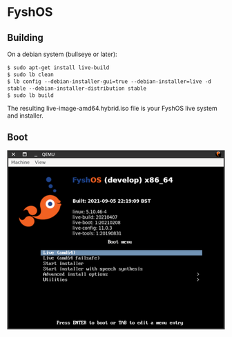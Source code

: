 # FyshOS

## Building

On a debian system (bullseye or later):

```
$ sudo apt-get install live-build
$ sudo lb clean
$ lb config --debian-installer-gui=true --debian-installer=live -d stable --debian-installer-distribution stable
$ sudo lb build
```

The resulting live-image-amd64.hybrid.iso file is your FyshOS live system
and installer.

## Boot

![](img/boot.png)

